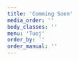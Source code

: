 ```yaml
---
title: 'Comming Soon'
media_order: ''
body_classes: ''
menu: 'Tuoj'
order_by: ''
order_manual: ''
---
```


